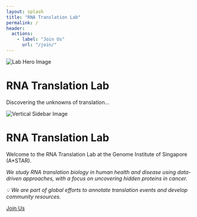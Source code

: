 ```yaml
---
layout: splash
title: "RNA Translation Lab"
permalink: /
header:
  actions:
    - label: "Join Us"
      url: "/join/"
---
```


<div class="hero-section">
  <img src="{{ '/assets/images/Thesis_cover.png' | relative_url }}" alt="Lab Hero Image" />
  <div class="hero-text">
    <h1>RNA Translation Lab</h1>
    <p>Discovering the unknowns of translation...</p>
  </div>
</div>

<div class="full-page-layout">
  <div class="sidebar-image">
    <img src="{{ '/assets/images/Thesis_cover.png' | relative_url }}" alt="Vertical Sidebar Image" />
  </div>
  <div class="main-content">
    <h1>RNA Translation Lab</h1>
    <p>Welcome to the RNA Translation Lab at the Genome Institute of Singapore (A*STAR).</p>
    <p><i>We study RNA translation biology in human health and disease using data-driven approaches, with a focus on uncovering hidden proteins in cancer.</i></p>
    <p><i>💡 We are part of global efforts to annotate translation events and develop community resources.</i></p>
    <a href="/join/" class="cta-button">Join Us</a>
  </div>
</div>

